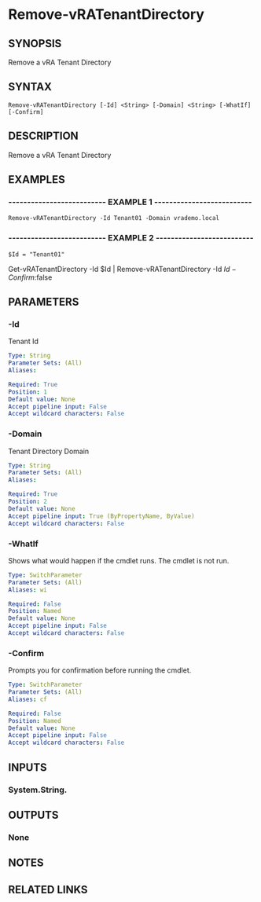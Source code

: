 # Remove-vRATenantDirectory

## SYNOPSIS
Remove a vRA Tenant Directory

## SYNTAX

```
Remove-vRATenantDirectory [-Id] <String> [-Domain] <String> [-WhatIf] [-Confirm]
```

## DESCRIPTION
Remove a vRA Tenant Directory

## EXAMPLES

### -------------------------- EXAMPLE 1 --------------------------
```
Remove-vRATenantDirectory -Id Tenant01 -Domain vrademo.local
```

### -------------------------- EXAMPLE 2 --------------------------
```
$Id = "Tenant01"
```

Get-vRATenantDirectory -Id $Id | Remove-vRATenantDirectory -Id $Id -Confirm:$false

## PARAMETERS

### -Id
Tenant Id

```yaml
Type: String
Parameter Sets: (All)
Aliases: 

Required: True
Position: 1
Default value: None
Accept pipeline input: False
Accept wildcard characters: False
```

### -Domain
Tenant Directory Domain

```yaml
Type: String
Parameter Sets: (All)
Aliases: 

Required: True
Position: 2
Default value: None
Accept pipeline input: True (ByPropertyName, ByValue)
Accept wildcard characters: False
```

### -WhatIf
Shows what would happen if the cmdlet runs.
The cmdlet is not run.

```yaml
Type: SwitchParameter
Parameter Sets: (All)
Aliases: wi

Required: False
Position: Named
Default value: None
Accept pipeline input: False
Accept wildcard characters: False
```

### -Confirm
Prompts you for confirmation before running the cmdlet.

```yaml
Type: SwitchParameter
Parameter Sets: (All)
Aliases: cf

Required: False
Position: Named
Default value: None
Accept pipeline input: False
Accept wildcard characters: False
```

## INPUTS

### System.String.

## OUTPUTS

### None

## NOTES

## RELATED LINKS

